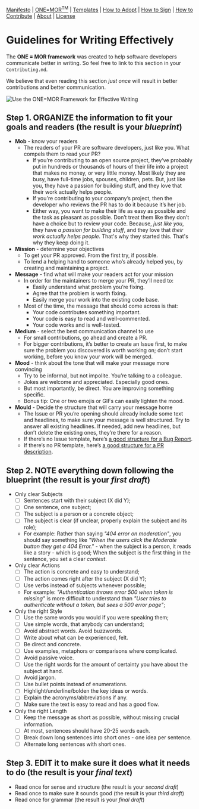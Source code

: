 
[Manifesto](https://github.com/the-whole-fruit/manifesto) | [ONE=MOR<sup>TM</sup>](https://github.com/the-whole-fruit/manifesto/blob/master/goodies/one_more_framework.md) | [Templates](https://github.com/the-whole-fruit/manifesto/blob/master/goodies/templates) | [How to Adopt](https://github.com/the-whole-fruit/manifesto/blob/master/join/adopting.md) | [How to Sign](https://github.com/the-whole-fruit/manifesto/blob/master/join/signatories.md) | [How to Contribute](https://github.com/the-whole-fruit/manifesto/blob/master/.github/contributing.md) | [About](https://github.com/the-whole-fruit/manifesto/blob/master/join/about.md) | [License](https://github.com/the-whole-fruit/manifesto/blob/master/.github/license.md)

# Guidelines for Writing Effectively

The **ONE = MOR framework** was created to help software developers communicate better in writing. So feel free to link to this section in your `Contributing.md`. 

We believe that even reading this section _just once_ will result in better contributions and better communication.


<p style="margin-top: 15px; margin-bottom: 15px;"><img src="https://static.thewholefruit.org/tldr.jpg" title="Use the ONE=MOR Framework for Effective Writing"></p>

## Step 1. ORGANIZE the information to fit your goals and readers (the result is your _blueprint_)
- **Mob** - know your readers
    - The readers of your PR are software developers, just like you. What compels them to read your PR? 
        - If you’re contributing to an open source project, they’ve probably put in hundreds or thousands of hours of their life into a project that makes no money, or very little money. Most likely they are busy, have full-time jobs, spouses, children, pets. But, just like you, they have a passion for building stuff, and they love that their work actually helps people. 
        - If you're contributing to your company’s project, then the developer who reviews the PR has to do it because it’s her job. 
        - Either way, you want to make their life as easy as possible and the task as pleasant as possible. Don’t treat them like they don’t have a choice but to review your code. Because, _just like you_, they have _a passion for building stuff_, and they love that _their work actually helps people_. That's why they started this. That's why they keep doing it.
- **Mission** - determine your objectives
    - To get your PR approved. From the first try, if possible.
    - To lend a helping hand to someone who’s already helped you, by creating and maintaining a project.
- **Message** - find what will make your readers act for your mission
    - In order for the maintainers to merge your PR, they’ll need to:
        - Easily understand what problem you’re fixing.
        - Agree that the problem is worth fixing.
        - Easily merge your work into the existing code base.
    - Most of the time, the message that should come across is that:
        - Your code contributes something important.
        - Your code is easy to read and well-commented.
        - Your code works and is well-tested.
- **Medium** - select the best communication channel to use
    - For small contributions, go ahead and create a PR.
    - For bigger contributions, it’s better to create an Issue first, to make sure the problem you discovered is worth working on; don’t start working, before you know your work will be merged.
- **Mood** - think about the tone that will make your message more convincing
    - Try to be informal, but not impolite. You’re talking to a colleague.
    - Jokes are welcome and appreciated. Especially good ones.
    - But most importantly, be direct. You are improving something specific.
    - Bonus tip: One or two emojis or GIFs can easily lighten the mood.
- **Mould** - Decide the structure that will carry your message home
    - The Issue or PR you’re opening should already include some text and headlines, to make sure your message is well structured. Try to answer all existing headlines. If needed, add new headlines, but don’t delete the existing ones, they’re there for a reason.
    - If there’s no Issue template, here’s [a good structure for a Bug Report](https://github.com/the-whole-fruit/manifesto/blob/master/.github/ISSUE_TEMPLATE/bug_report.md).
    - If there’s no PR template, here’s [a good structure for a PR description](https://github.com/the-whole-fruit/manifesto/blob/master/.github/ISSUE_TEMPLATE/pull_request.md).

## Step 2. NOTE everything down following the blueprint (the result is your _first draft_)
- Only clear Subjects
    - [ ] Sentences start with their subject (X did Y);
    - [ ] One sentence, one subject;
    - [ ] The subject is a person or a concrete object;
    - [ ] The subject is clear (if unclear, properly explain the subject and its role);
    - For example: Rather than saying _"404 error on moderation"_, you should say something like _"When the users click the Moderate button they get a 404 Error."_ - when the subject is a person, it reads like a story - which is good; When the subject is the first thing in the sentence, you set a clear _context_.
- Only clear Actions
    - [ ] The action is concrete and easy to understand;
    - [ ] The action comes right after the subject (X did Y);
    - [ ] Use verbs instead of subjects whenever possible;
    - For example: _"Authentication throws error 500 when token is missing"_ is more difficult to understand than _"User tries to authenticate without a token, but sees a 500 error page"_;
- Only the right Style
    - [ ] Use the same words you would if you were speaking them;
    - [ ] Use simple words, that anybody can understand;
    - [ ] Avoid abstract words. Avoid buzzwords.
    - [ ] Write about what can be experienced, felt.
    - [ ] Be direct and concrete.
    - [ ] Use examples, metaphors or comparisons where complicated.
    - [ ] Avoid passive voice.
    - [ ] Use the right words for the amount of certainty you have about the subject at hand.
    - [ ] Avoid jargon.
    - [ ] Use bullet points instead of enumerations.
    - [ ] Highlight/underline/bolden the key ideas or words.
    - [ ] Explain the acronyms/abbreviations if any.
    - [ ] Make sure the text is easy to read and has a good flow.
- Only the right Length
    - [ ] Keep the message as short as possible, without missing crucial information.
    - [ ] At most, sentences should have 20-25 words each.
    - [ ] Break down long sentences into short ones - one idea per sentence.
    - [ ] Alternate long sentences with short ones.

## Step 3. EDIT it to make sure it does what it needs to do (the result is your _final text_)
- Read once for sense and structure (the result is your _second draft_)
- Read once to make sure it sounds good (the result is your _third draft_)
- Read once for grammar (the result is your _final draft_)
